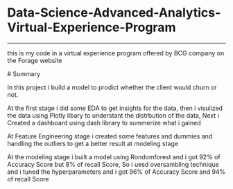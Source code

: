 # Data-Science-Advanced-Analytics-Virtual-Experience-Program
___________________________________________________________________
<p> this is my code in a virtual experience program offered by BCG company on the Forage website </p>
 # Summary
 <p>In this project i build a model to prodict whether the client would churn or not.</p>
 <p>At the first stage i did some EDA to get insights for the data, then i visulized the data using Plotly libary to understant the distrbution of the data, Next i Created a dashboard using dash library to summerize what i gained</p>
 <p>At Feature Engineering stage i created some features and dummies and handling the outliers to get a better result at modeling stage</p>
 <p> At the modeling stage i built a model using Rondomforest and i got 92% of Accuracy Score but 8% of recall Score, So i uesd oversambling technique and i tuned the hyperparameters and i got 96% of Accuracy Score and 94% of recall Score </p>
  
